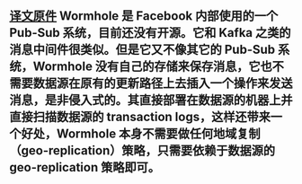 [译文原件](nsdi15-paper-sharma.pdf)
Wormhole 是 Facebook 内部使用的一个 Pub-Sub 系统，目前还没有开源。它和 Kafka 之类的消息中间件很类似。但是它又不像其它的 Pub-Sub 系统，Wormhole 没有自己的存储来保存消息，它也不需要数据源在原有的更新路径上去插入一个操作来发送消息，是非侵入式的。其直接部署在数据源的机器上并直接扫描数据源的 transaction logs，这样还带来一个好处，Wormhole 本身不需要做任何地域复制（geo-replication）策略，只需要依赖于数据源的 geo-replication 策略即可。
---
